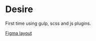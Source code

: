 # Desire

First time using gulp, scss and js plugins.

[Figma layout](https://drive.google.com/file/d/1UJEI8TL9sVjcJDKkj3mgTLY2QGwEdxAr/view)
